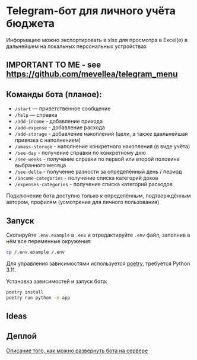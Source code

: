 # Telegram-бот для личного учёта бюджета

Информацию можно экспортировать в xlsx для просмотра в Excel(e) в дальнейшем на локальных персональных устройствах

## IMPORTANT TO ME - see https://github.com/mevellea/telegram_menu

## Команды бота (планое):

- `/start` — приветственное сообщение
- `/help` — справка
- `/add-income` - добавление прихода
- `/add-expense` - добавление расхода
- `/add-storage` - добавление накоплений (цели, а также даальнейшая привязка с наполнением)
- `/amass-storage` - наполнение конкретного накопления (в виде учёта)
- `/see-day` - получение справки по конкретному дню
- `/see-weeks` - получение справки по первой или второй половине выбранного месяца
- `/see-delta` - получение разности за определённый день / период
- `/income-categories` - получение списка категорий дохов
- `/expenses-categories` - получение списка категорий расходов

Подключение бота доступно только к определённым, подтверждённым автором, профилям (усмотрение для личного пользования)

## Запуск

Скопируйте `.env.example` в `.env` и отредактируйте `.env` файл, заполнив в нём все переменные окружения:

```bash
cp /.env.example /.env
```

Для управления зависимостями используется [poetry](https://python-poetry.org/),
требуется Python 3.11.

Установка зависимостей и запуск бота:

```bash
poetry install
poetry run python -m app
```

## Ideas

## Деплой

[Описание того, как можно развернуть бота на сервере](DEPLOY.md)
